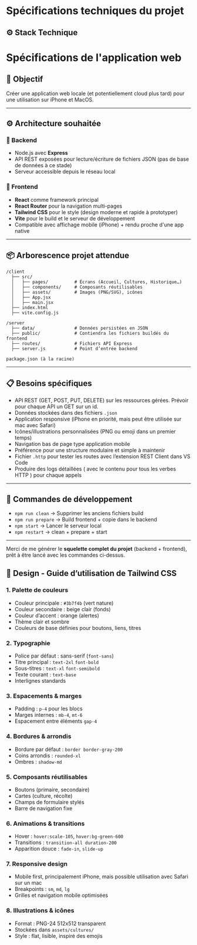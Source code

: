 # Spécifications techniques du projet

## ⚙️ Stack Technique

# Spécifications de l'application web

## 🎯 Objectif

Créer une application web locale (et potentiellement cloud plus tard) pour une utilisation sur iPhone et MacOS.

---

## ⚙️ Architecture souhaitée

### 📌 Backend
- Node.js avec **Express**
- API REST exposées pour lecture/écriture de fichiers JSON (pas de base de données à ce stade)
- Serveur accessible depuis le réseau local

### 📌 Frontend
- **React** comme framework principal
- **React Router** pour la navigation multi-pages
- **Tailwind CSS** pour le style (design moderne et rapide à prototyper)
- **Vite** pour le build et le serveur de développement
- Compatible avec affichage mobile (iPhone) + rendu proche d'une app native

---

## 📦 Arborescence projet attendue

```
/client
  ├── src/
  │   ├── pages/          # Écrans (Accueil, Cultures, Historique…)
  │   ├── components/     # Composants réutilisables
  │   ├── assets/         # Images (PNG/SVG), icônes
  │   ├── App.jsx
  │   ├── main.jsx
  ├── index.html
  ├── vite.config.js

/server
  ├── data/               # Données persistées en JSON
  ├── public/             # Contiendra les fichiers buildés du frontend
  ├── routes/             # Fichiers API Express
  ├── server.js           # Point d’entrée backend

package.json (à la racine)
```

---

## 📋 Besoins spécifiques

- API REST (GET, POST, PUT, DELETE) sur les ressources gérées. Prévoir pour chaque API un GET sur un id.
- Données stockées dans des fichiers `.json`
- Application responsive (iPhone en priorité, mais peut être utilisée sur mac avec Safari)
- Icônes/illustrations personnalisées (PNG ou emoji dans un premier temps)
- Navigation bas de page type application mobile
- Préférence pour une structure modulaire et simple à maintenir
- Fichier `.http` pour tester les routes avec l’extension REST Client dans VS Code
- Produire des logs détaillées ( avec le contenu pour tous les verbes HTTP ) pour chaque appels
---

## 🧪 Commandes de développement

- `npm run clean` → Supprimer les anciens fichiers build
- `npm run prepare` → Build frontend + copie dans le backend
- `npm start` → Lancer le serveur local
- `npm restart` → clean + prepare + start

---

Merci de me générer le **squelette complet du projet** (backend + frontend), prêt à être lancé avec les commandes ci-dessus.


## 🎨 Design - Guide d’utilisation de Tailwind CSS

### 1. Palette de couleurs

- Couleur principale : `#3b7f4b` (vert nature)
- Couleur secondaire : beige clair (fonds)
- Couleur d’accent : orange (alertes)
- Thème clair et sombre
- Couleurs de base définies pour boutons, liens, titres

### 2. Typographie

- Police par défaut : sans-serif (`font-sans`)
- Titre principal : `text-2xl` `font-bold`
- Sous-titres : `text-xl` `font-semibold`
- Texte courant : `text-base`
- Interlignes standards

### 3. Espacements & marges

- Padding : `p-4` pour les blocs
- Marges internes : `mb-4`, `mt-6`
- Espacement entre éléments `gap-4`

### 4. Bordures & arrondis

- Bordure par défaut : `border border-gray-200`
- Coins arrondis : `rounded-xl`
- Ombres : `shadow-md`

### 5. Composants réutilisables

- Boutons (primaire, secondaire)
- Cartes (culture, récolte)
- Champs de formulaire stylés
- Barre de navigation fixe

### 6. Animations & transitions

- Hover : `hover:scale-105`, `hover:bg-green-600`
- Transitions : `transition-all duration-200`
- Apparition douce : `fade-in`, `slide-up`

### 7. Responsive design

- Mobile first, principalement iPhone, mais possible utilisation avec Safari sur un mac
- Breakpoints : `sm`, `md`, `lg`
- Grilles et navigation mobile optimisées

### 8. Illustrations & icônes

- Format : PNG-24 512x512 transparent
- Stockées dans `assets/cultures/`
- Style : flat, lisible, inspiré des emojis

